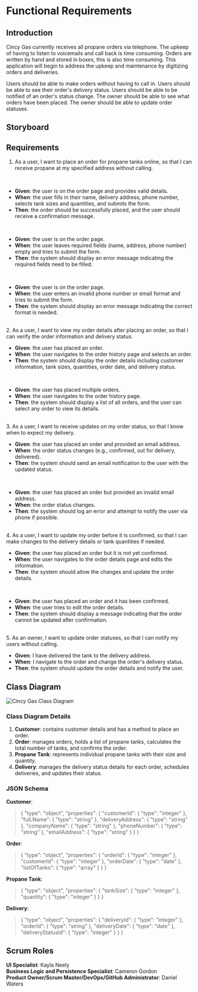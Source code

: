 # Functional Requirements

## Introduction
Cincy Gas currently receives all propane orders via telephone. The upkeep of having to listen to voicemails and call back is time consuming. Orders are written by hand and stored in boxes, this is also time consuming. This application will begin to address the upkeep and maintenance by digitizing orders and deliveries.

Users should be able to make orders without having to call in.
Users should be able to see their order's delivery status.
Users should be able to be notified of an order's status change.
The owner should be able to see what orders have been placed.
The owner should be able to update order statuses.

## Storyboard

## Requirements
1. As a user, I want to place an order for propane tanks online, so that I can receive propane at my specified address without calling.
<br>
<ul>
  <li><strong>Given</strong>: the user is on the order page and provides valid details.</li>
  <li><strong>When</strong>: the user fills in their name, delivery address, phone number, selects tank sizes and quantities, and submits the form.</li>
  <li><strong>Then</strong>: the order should be successfully placed, and the user should receive a confirmation message.</li>
</ul>
<br>
<ul>
  <li><strong>Given</strong>: the user is on the order page.</li>
  <li><strong>When</strong>: the user leaves required fields (name, address, phone number) empty and tries to submit the form.</li>
  <li><strong>Then</strong>: the system should display an error message indicating the required fields need to be filled.</li>
</ul>
<br>
<ul>
  <li><strong>Given</strong>: the user is on the order page.</li>
  <li><strong>When</strong>: the user enters an invalid phone number or email format and tries to submit the form.</li>
  <li><strong>Then</strong>: the system should display an error message indicating the correct format is needed.</li>
</ul>
<br>
2. As a user, I want to view my order details after placing an order, so that I can verify the order information and delivery status.
<br>
<ul>
  <li><strong>Given</strong>: the user has placed an order.</li>
  <li><strong>When</strong>: the user navigates to the order history page and selects an order.</li>
  <li><strong>Then</strong>: the system should display the order details including customer information, tank sizes, quantities, order date, and delivery status.</li>
</ul>
<br>
<ul>
  <li><strong>Given</strong>: the user has placed multiple orders.</li>
  <li><strong>When</strong>: the user navigates to the order history page.</li>
  <li><strong>Then</strong>: the system should display a list of all orders, and the user can select any order to view its details.</li>
</ul>
<br>
3. As a user, I want to receive updates on my order status, so that I know when to expect my delivery.
<br>
<ul>
  <li><strong>Given</strong>: the user has placed an order and provided an email address.</li>
  <li><strong>When</strong>: the order status changes (e.g., confirmed, out for delivery, delivered).</li>
  <li><strong>Then</strong>: the system should send an email notification to the user with the updated status.</li>
</ul>
<br>
<ul>
  <li><strong>Given</strong>: the user has placed an order but provided an invalid email address.</li>
  <li><strong>When</strong>: the order status changes.</li>
  <li><strong>Then</strong>: the system should log an error and attempt to notify the user via phone if possible.</li>
</ul>
<br>
4. As a user, I want to update my order before it is confirmed, so that I can make changes to the delivery details or tank quantities if needed.
<br>
<ul>
  <li><strong>Given</strong>: the user has placed an order but it is not yet confirmed.</li>
  <li><strong>When</strong>: the user navigates to the order details page and edits the information.</li>
  <li><strong>Then</strong>: the system should allow the changes and update the order details.</li>
</ul>
<br>
<ul>
  <li><strong>Given</strong>: the user has placed an order and it has been confirmed.</li>
  <li><strong>When</strong>: the user tries to edit the order details.</li>
  <li><strong>Then</strong>: the system should display a message indicating that the order cannot be updated after confirmation.</li>
</ul>
<br>
5. As an owner, I want to update order statuses, so that I can notify my users without calling.
<br>
<ul>
  <li><strong>Given</strong>: I have delivered the tank to the delivery address.</li>
  <li><strong>When</strong>: I navigate to the order and change the order's delivery status.</li>
  <li><strong>Then</strong>: the system should update the order details and notify the user.</li>
</ul>

## Class Diagram

![Cincy Gas Class Diagram](https://github.com/xxxlaf/EAD-Cincy-Gas/assets/40042446/99617bfb-1a1a-444e-b6d7-ebe6da9c2b5e)

### Class Diagram Details
1. **Customer**: contains customer details and has a method to place an order.
2. **Order**: manages orders, holds a list of propane tanks, calculates the total number of tanks, and confirms the order.
3. **Propane Tank**: represents individual propane tanks with their size and quantity.
4. **Delivery**: manages the delivery status details for each order, schedules deliveries, and updates their status.

### JSON Schema
**Customer**: 
>{
>    "type": "object",
>    "properties": {
>        "customerId": {
>            "type": "integer"
>        },
>        "fulLName": {
>            "type": "string"
>        },
>        "deliveryAddress": {
>            "type": "string"
>        },
>        "companyName": {
>            "type": "string"
>        },
>        "phoneNumber": {
>            "type": "string"
>        },
>        "emailAddress": {
>            "type": "string"
>        }
>    }
>}

**Order**: 
>{
>    "type": "object",
>    "properties": {
>        "orderId": {
>            "type": "integer"
>        },
>        "customerId": {
>            "type": "integer"
>        },
>        "orderDate": {
>            "type": "date"
>        },
>        "listOfTanks": {
>            "type": "array"
>        }
>    }
>}

**Propane Tank**: 
>{
>    "type": "object",
>    "properties": {
>        "tankSize": {
>            "type": "integer"
>        },
>        "quantity": {
>            "type": "integer"
>        }
>    }
>}

**Delivery**: 
>{
>    "type": "object",
>    "properties": {
>        "deliveryId": {
>            "type": "integer"
>        },
>        "orderId": {
>            "type": "string"
>        },
>        "deliveryDate": {
>            "type": "date"
>        },
>        "deliveryStatusId": {
>            "type": "integer"
>        }
>    }
>}

## Scrum Roles
**UI Specialist**: Kayla Neely <br>
**Business Logic and Persistence Specialist**: Cameron Gordon <br>
**Product Owner/Scrum Master/DevOps/GitHub Administrator**: Daniel Waters <br>
